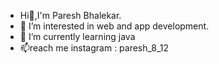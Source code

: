 -  Hi👋,I'm Paresh Bhalekar.
- 👀 I’m interested in web and app development.
- 🌱 I’m currently learning java
- 📫reach me instagram : paresh_8_12

<!---
PareshBHalekar12/PareshBHalekar12 is a ✨ special ✨ repository because its `README.md` (this file) appears on your GitHub profile.
You can click the Preview link to take a look at your changes.
--->
